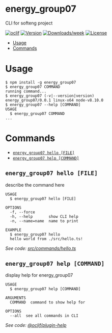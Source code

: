 energy_group07
==============

CLI for softeng project

[![oclif](https://img.shields.io/badge/cli-oclif-brightgreen.svg)](https://oclif.io)
[![Version](https://img.shields.io/npm/v/energy_group07.svg)](https://npmjs.org/package/energy_group07)
[![Downloads/week](https://img.shields.io/npm/dw/energy_group07.svg)](https://npmjs.org/package/energy_group07)
[![License](https://img.shields.io/npm/l/energy_group07.svg)](https://github.com/evangelosmeklis/energy_group07/blob/master/package.json)

<!-- toc -->
* [Usage](#usage)
* [Commands](#commands)
<!-- tocstop -->
# Usage
<!-- usage -->
```sh-session
$ npm install -g energy_group07
$ energy_group07 COMMAND
running command...
$ energy_group07 (-v|--version|version)
energy_group07/0.0.1 linux-x64 node-v8.10.0
$ energy_group07 --help [COMMAND]
USAGE
  $ energy_group07 COMMAND
...
```
<!-- usagestop -->
# Commands
<!-- commands -->
* [`energy_group07 hello [FILE]`](#energy_group07-hello-file)
* [`energy_group07 help [COMMAND]`](#energy_group07-help-command)

## `energy_group07 hello [FILE]`

describe the command here

```
USAGE
  $ energy_group07 hello [FILE]

OPTIONS
  -f, --force
  -h, --help       show CLI help
  -n, --name=name  name to print

EXAMPLE
  $ energy_group07 hello
  hello world from ./src/hello.ts!
```

_See code: [src/commands/hello.ts](https://github.com/evangelosmeklis/energy_group07/blob/v0.0.1/src/commands/hello.ts)_

## `energy_group07 help [COMMAND]`

display help for energy_group07

```
USAGE
  $ energy_group07 help [COMMAND]

ARGUMENTS
  COMMAND  command to show help for

OPTIONS
  --all  see all commands in CLI
```

_See code: [@oclif/plugin-help](https://github.com/oclif/plugin-help/blob/v2.2.3/src/commands/help.ts)_
<!-- commandsstop -->
